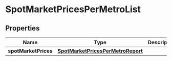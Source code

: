 

# SpotMarketPricesPerMetroList


## Properties

| Name | Type | Description | Notes |
|------------ | ------------- | ------------- | -------------|
|**spotMarketPrices** | [**SpotMarketPricesPerMetroReport**](SpotMarketPricesPerMetroReport.md) |  |  [optional] |



